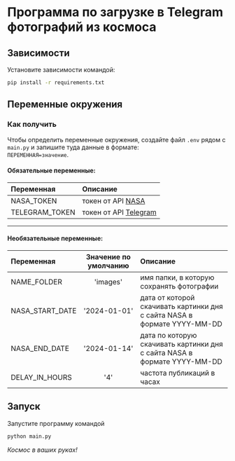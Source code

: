 # Программа по загрузке в Telegram фотографий из космоса

## Зависимости
Установите зависимости командой:  
```sh
pip install -r requirements.txt
```

## Переменные окружения
### Как получить
Чтобы определить переменные окружения, создайте файл `.env` рядом с `main.py` и запишите туда данные в формате:  
`ПЕРЕМЕННАЯ=значение`.



#### Обязательные переменные:  

| Переменная    | Описание                                                                                |
|:--------------|:----------------------------------------------------------------------------------------|
| NASA_TOKEN     | токен от API [NASA](https://api.nasa.gov/ "получить токен от API NASA")                 |
| TELEGRAM_TOKEN   | токен от API [Telegram](https://telegram.me/BotFather "токен от API Telegram")          | 

***
  
#### Необязательные переменные:  

| Переменная      | Значение по умолчанию | Описание                                                                 |
|:----------------|:---------------------:|:-------------------------------------------------------------------------|
| NAME_FOLDER     |       'images'        | имя папки, в которую сохранять фотографии                                |
| NASA_START_DATE |     '2024-01-01'      | дата от которой скачивать картинки дня с сайта NASA в формате YYYY-MM-DD |
| NASA_END_DATE   |     '2024-01-14'      | дата по которую скачивать картинки дня с сайта NASA в формате YYYY-MM-DD |
| DELAY_IN_HOURS  |       '4'       | частота публикаций в часах                                               |


## Запуск
Запустите программу командой
```sh
python main.py
```
  
*Космос в ваших руках!*
